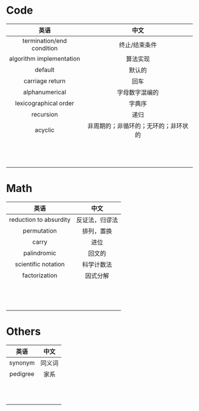 # Code
|英语| 中文 |
| :----: | :----: |
| termination/end condition | 终止/结束条件 |
| algorithm implementation | 算法实现 |
| default | 默认的 |
| carriage return | 回车 |
| alphanumerical | 字母数字混编的 |
| lexicographical order | 字典序 |
| recursion | 递归 |
| acyclic | 非周期的；非循环的；无环的；非环状的 |
| | |
| | |
| | |
| | |
| | |
| | |
| | |
| | |
| | |
| | |
| | |
| | |
# Math
|英语| 中文 |
| :----: | :----: |
| reduction to absurdity | 反证法，归谬法 |
| permutation | 排列，置换 |
| carry | 进位 |
| palindromic | 回文的 |
| scientific notation | 科学计数法 |
| factorization | 因式分解 |
| | |
| | |
| | |
| | |
| | |
| | |
| | |
| | |
| | |
| | |
| | |
| | |
| | |
# Others
|英语| 中文 |
| :----: | :----: |
| synonym | 同义词 |
| pedigree | 家系 |
| | |
| | |
| | |
| | |
| | |
| | |
| | |
| | |
| | |
| | |
| | |